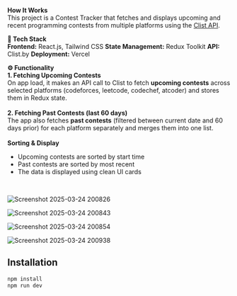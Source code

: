 <b>How It Works</b> <br>
This project is a Contest Tracker that fetches and displays upcoming and recent programming contests from multiple platforms using the [Clist API](https://clist.by/).<br>

<b>🔧 Tech Stack</b> <br>
<b>Frontend:</b> React.js, Tailwind CSS
<b>State Management:</b> Redux Toolkit
<b>API:</b> Clist.by
<b>Deployment:</b> Vercel

<b>⚙️ Functionality</b> <br>
<b>1. Fetching Upcoming Contests</b> <br>
On app load, it makes an API call to Clist to fetch <b>upcoming contests</b> across selected platforms (codeforces, leetcode, codechef, atcoder) and stores them in Redux state.<br><br>
<b>2. Fetching Past Contests (last 60 days)</b> <br>
The app also fetches <b>past contests</b> (filtered between current date and 60 days prior) for each platform separately and merges them into one list.<br><br>
<b>Sorting & Display</b><br>
<ul>
  <li>Upcoming contests are sorted by start time</li>
  <li>Past contests are sorted by most recent</li>
  <li>The data is displayed using clean UI cards</li>
</ul>

<br>


![Screenshot 2025-03-24 200826](https://github.com/user-attachments/assets/f348693f-8d69-4bfd-9b78-05af3c814df3)

![Screenshot 2025-03-24 200843](https://github.com/user-attachments/assets/9287e7c9-56c8-45e8-b1de-0ad4eb5325f8)

![Screenshot 2025-03-24 200854](https://github.com/user-attachments/assets/b0dc549c-980d-479e-a19e-405e6aae7912)

![Screenshot 2025-03-24 200938](https://github.com/user-attachments/assets/631b2f41-d470-4e51-a810-9e12e07d5b56)

## Installation
```sh
npm install
npm run dev


